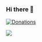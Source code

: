 ### Hi there 👋

[![Donations](https://img.shields.io/badge/Support%20on-Ko--Fi-red)](https://ko-fi.com/suchmememanyskill)

![](https://github-readme-stats.vercel.app/api?username=suchmememanyskill&count_private=true&show_icons=true&theme=synthwave)
